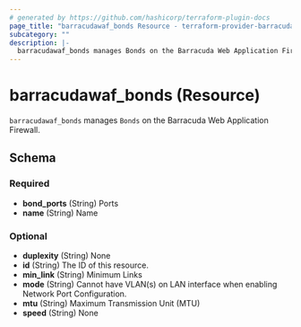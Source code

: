 ```yaml
---
# generated by https://github.com/hashicorp/terraform-plugin-docs
page_title: "barracudawaf_bonds Resource - terraform-provider-barracudawaf"
subcategory: ""
description: |-
  barracudawaf_bonds manages Bonds on the Barracuda Web Application Firewall.
---
```


# barracudawaf_bonds (Resource)

`barracudawaf_bonds` manages `Bonds` on the Barracuda Web Application Firewall.



<!-- schema generated by tfplugindocs -->
## Schema

### Required

- **bond_ports** (String) Ports
- **name** (String) Name

### Optional

- **duplexity** (String) None
- **id** (String) The ID of this resource.
- **min_link** (String) Minimum Links
- **mode** (String) Cannot have VLAN(s) on LAN interface when enabling Network Port Configuration.
- **mtu** (String) Maximum Transmission Unit (MTU)
- **speed** (String) None


